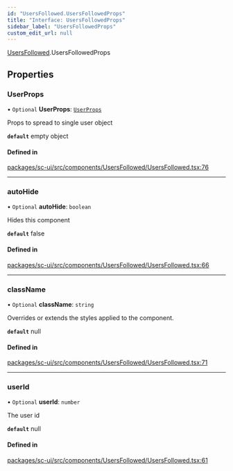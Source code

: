 ```yaml
---
id: "UsersFollowed.UsersFollowedProps"
title: "Interface: UsersFollowedProps"
sidebar_label: "UsersFollowedProps"
custom_edit_url: null
---
```


[UsersFollowed](../modules/UsersFollowed.md).UsersFollowedProps

## Properties

### UserProps

• `Optional` **UserProps**: [`UserProps`](User.UserProps.md)

Props to spread to single user object

**`default`** empty object

#### Defined in

[packages/sc-ui/src/components/UsersFollowed/UsersFollowed.tsx:76](https://github.com/selfcommunity/community-ui/blob/e8a635a/packages/sc-ui/src/components/UsersFollowed/UsersFollowed.tsx#L76)

___

### autoHide

• `Optional` **autoHide**: `boolean`

Hides this component

**`default`** false

#### Defined in

[packages/sc-ui/src/components/UsersFollowed/UsersFollowed.tsx:66](https://github.com/selfcommunity/community-ui/blob/e8a635a/packages/sc-ui/src/components/UsersFollowed/UsersFollowed.tsx#L66)

___

### className

• `Optional` **className**: `string`

Overrides or extends the styles applied to the component.

**`default`** null

#### Defined in

[packages/sc-ui/src/components/UsersFollowed/UsersFollowed.tsx:71](https://github.com/selfcommunity/community-ui/blob/e8a635a/packages/sc-ui/src/components/UsersFollowed/UsersFollowed.tsx#L71)

___

### userId

• `Optional` **userId**: `number`

The user id

**`default`** null

#### Defined in

[packages/sc-ui/src/components/UsersFollowed/UsersFollowed.tsx:61](https://github.com/selfcommunity/community-ui/blob/e8a635a/packages/sc-ui/src/components/UsersFollowed/UsersFollowed.tsx#L61)
